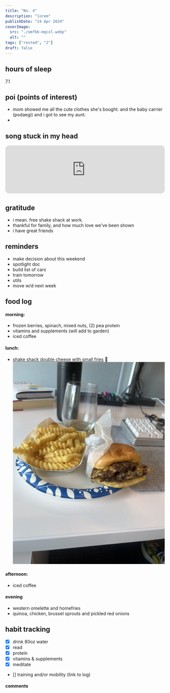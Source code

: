 ```yaml
---
title: "No. 4"
description: "lorem"
publishDate: "24 Apr 2024"
coverImage:
  src: "./omfbb-mqcxl.webp"
  alt: ""
tags: ["rested", "2"]
draft: false
---
```


## hours of sleep

7.1

## poi (points of interest)

- mom showed me all the cute clothes she's bought. and the baby carrier (podaegi) and i got to see my aunt.
-

## song stuck in my head

<iframe style="border-radius:12px" src="https://open.spotify.com/embed/track/0WbMK4wrZ1wFSty9F7FCgu?utm_source=generator" width="100%" height="152" frameBorder="0" allowfullscreen="" allow="autoplay; clipboard-write; encrypted-media; fullscreen; picture-in-picture" loading="lazy"></iframe>

## gratitude

- i mean. free shake shack at work.
- thankful for family, and how much love we've been shown
- i have great friends

## reminders

- make decision about this weekend
- spotlight doc
- build list of cars
- train tomorrow
- utils
- move w/d next week

## food log

#### morning:

- frozen berries, spinach, mixed nuts, (2) pea protein
- vitamins and supplements (will add to garden)
- iced coffee

#### lunch:

- [shake shack double cheese with small fries](https://shakeshack.com/sites/default/files/2021-09/SHA_NutritionFacts_ShakeShack-tables-August%2031%2C%202021%20.pdf) 🤤
  ![shake shack double](./shakeshack.webp)

#### afternoon:

- iced coffee

#### evening

- western omelette and homefries
- quinoa, chicken, brussel sprouts and pickled red onions

## habit tracking

- [x] drink 80oz water
- [x] read
- [x] protein
- [x] vitamins & supplements
- [x] meditate
- [] training and/or mobility (link to log)

#### comments

